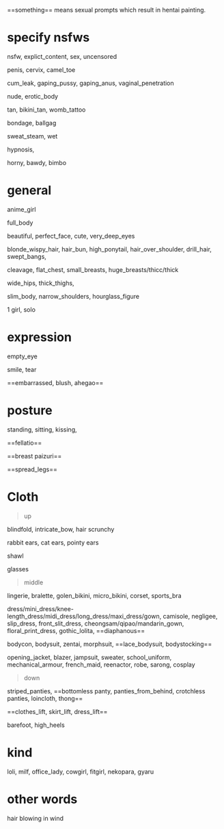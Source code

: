 
==something== means sexual prompts which result in hentai painting.


# specify nsfws

nsfw, explict_content, sex, uncensored

penis, cervix, camel_toe

cum_leak, gaping_pussy, gaping_anus, vaginal_penetration

nude, erotic_body

tan, bikini_tan, womb_tattoo

bondage, ballgag


sweat_steam, wet

hypnosis,

horny, bawdy, bimbo

# general

anime_girl

full_body

beautiful, perfect_face, cute, very_deep_eyes

blonde_wispy_hair, hair_bun, high_ponytail, hair_over_shoulder, drill_hair, swept_bangs, 

cleavage, flat_chest, small_breasts, huge_breasts/thicc/thick

wide_hips, thick_thighs, 

slim_body, narrow_shoulders, hourglass_figure


1 girl, solo

# expression

empty_eye

smile, tear

==embarrassed, blush, ahegao==

# posture

standing, sitting, kissing, 

==fellatio==

==breast paizuri==

==spread_legs==


# Cloth

> up

blindfold, intricate_bow, hair scrunchy

rabbit ears, cat ears, pointy ears

shawl

glasses

> middle

lingerie, bralette, golen_bikini, micro_bikini, corset, sports_bra

dress/mini_dress/knee-length_dress/midi_dress/long_dress/maxi_dress/gown, camisole, negligee, slip_dress, front_slit_dress, cheongsam/qipao/mandarin_gown, floral_print_dress, gothic_lolita, ==diaphanous==

bodycon, bodysuit, zentai, morphsuit, ==lace_bodysuit, bodystocking==

opening_jacket, blazer, jampsuit, sweater, school_uniform, mechanical_armour, french_maid, reenactor, robe, sarong, cosplay

> down

striped_panties, ==bottomless panty, panties_from_behind, crotchless panties, loincloth, thong==

==clothes_lift, skirt_lift, dress_lift==

barefoot, high_heels


# kind

loli, milf, office_lady, cowgirl, fitgirl, nekopara, gyaru


# other words

hair blowing in wind
